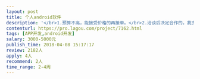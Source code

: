 ```yaml
---                
layout: post       
title: 个人android软件           
description: '</br>1.预算不高，能接受价格的再接单。</br>2.洽谈后决定合作的，我支付全款到网站，服务商要缴纳项目保证金，接收该条件的再接单。</br>3.请先下载说明文档看过后，再联系。</br></br>链接：https://pan.baidu.com/s/1oM3nJ1pIjgMDZoG1x7rJIA 密码：7tpq</br>'     
contenturl: https://pro.lagou.com/project/7162.html      
tags: [APP开发,android开发]            
salary: 3000-5000元          
publish_time: 2018-04-08 15:17:17         
review: 2182人                   
apply: 4人                   
recommend: 2人                   
time_range: 2-4周              
---                 
```

